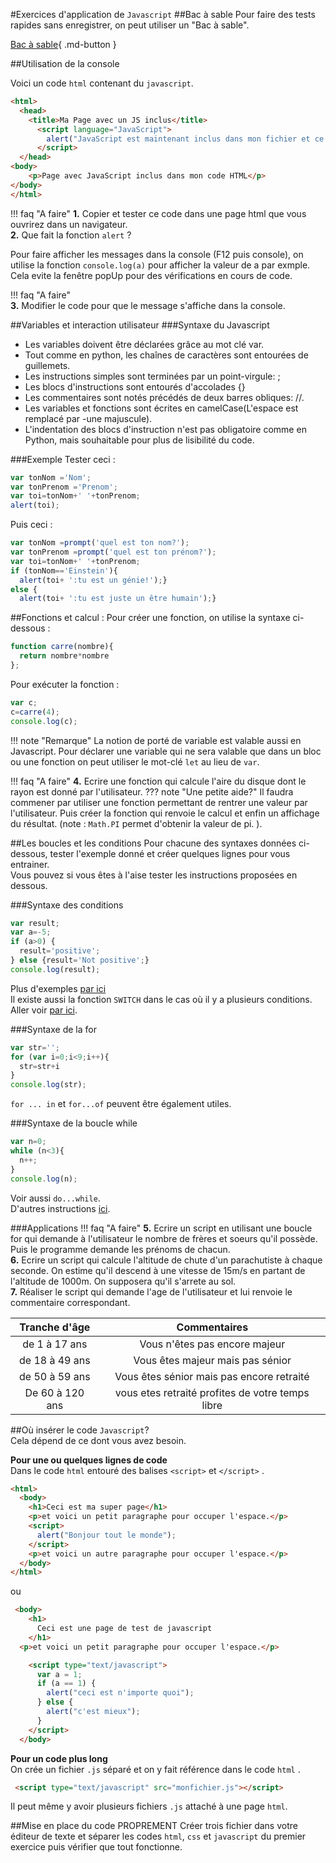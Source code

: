 #Exercices d'application de `Javascript`
##Bac à sable
Pour faire des tests rapides sans enregistrer, on peut utiliser un "Bac à sable".

[Bac à sable](http://jsbin.com/wuqevezoku/edit?html,js,console){ .md-button }

##Utilisation de la console

Voici un code `html` contenant du `javascript`.

```html
<html>
  <head>
    <title>Ma Page avec un JS inclus</title>
      <script language="JavaScript">
        alert("JavaScript est maintenant inclus dans mon fichier et ce message s'affiche dans une fenêtre d'alerte");
      </script>
  </head>
<body>
    <p>Page avec JavaScript inclus dans mon code HTML</p>
</body>
</html>

```

!!! faq "A faire"
    **1.** Copier et tester ce code dans une page html que vous ouvrirez dans un navigateur.  
    **2.** Que fait la fonction `alert` ? 

Pour faire afficher les messages dans la console (F12 puis console), on utilise la fonction `console.log(a)` pour afficher la valeur de a par exmple. Cela evite la fenêtre popUp pour des vérifications en cours de code.  

!!! faq "A faire"  
    **3.** Modifier le code pour que le message s'affiche dans la console.  

##Variables et interaction utilisateur
###Syntaxe du Javascript

- Les variables doivent être déclarées grâce au mot clé var.  
- Tout comme en python, les chaînes de caractères sont entourées de guillemets.  
- Les instructions simples sont terminées par un point-virgule: ;   
- Les blocs d'instructions sont entourés d'accolades {}  
- Les commentaires sont notés précédés de deux barres obliques: //.  
- Les variables et fonctions sont écrites en camelCase(L'espace est remplacé par -une majuscule).  
- L'indentation des blocs d'instruction n'est pas obligatoire comme en Python, mais souhaitable pour plus de lisibilité du code.  

###Exemple
Tester ceci :  
```js
var tonNom ='Nom';
var tonPrenom ='Prenom';
var toi=tonNom+' '+tonPrenom;
alert(toi);
```

Puis ceci :  
```js
var tonNom =prompt('quel est ton nom?');
var tonPrenom =prompt('quel est ton prénom?');
var toi=tonNom+' '+tonPrenom;
if (tonNom=='Einstein'){  
  alert(toi+ ':tu est un génie!');}
else {
  alert(toi+ ':tu est juste un être humain');} 
```

##Fonctions et calcul :
Pour créer une fonction, on utilise la syntaxe ci-dessous :  
```js
function carre(nombre){
  return nombre*nombre
};
```
Pour exécuter la fonction :  
```js
var c;
c=carre(4);
console.log(c);
```
!!! note "Remarque"
    La notion de porté de variable est valable aussi en Javascript. Pour déclarer une variable qui ne sera valable que dans un bloc ou une fonction on peut utiliser le mot-clé `let` au lieu de `var`. 


!!! faq "A faire"
    **4.** Ecrire une fonction qui calcule l'aire du disque dont le rayon est donné par l'utilisateur.
    ??? note "Une petite aide?"
          Il faudra commener par utiliser une fonction permettant de rentrer une valeur par l'utilisateur. Puis créer la fonction qui renvoie le calcul et enfin un affichage du résultat. (note : `Math.PI` permet d'obtenir la valeur de pi. ).

##Les boucles et les conditions
Pour chacune des syntaxes données ci-dessous, tester l'exemple donné et créer quelques lignes pour vous entrainer.  
Vous pouvez si vous êtes à l'aise tester les instructions proposées en dessous.  

###Syntaxe des conditions
```js
var result;
var a=-5;
if (a>0) {
  result='positive';
} else {result='Not positive';}
console.log(result);
```
Plus d'exemples [par ici](https://developer.mozilla.org/fr/docs/Web/JavaScript/Reference/Statements/if...else)  
Il existe aussi la fonction `SWITCH` dans le cas où il y a plusieurs conditions. Aller voir  [par ici](https://developer.mozilla.org/fr/docs/Web/JavaScript/Reference/Statements/switch).  

###Syntaxe de la for
```js
var str='';
for (var i=0;i<9;i++){
  str=str+i
}
console.log(str);
```
`for ... in` et `for...of` peuvent être également utiles.  

###Syntaxe de la boucle while
```js
var n=0;
while (n<3){
  n++;
}
console.log(n);
```
Voir aussi `do...while`.  
D'autres instructions [ici](https://developer.mozilla.org/fr/docs/Web/JavaScript/Reference/Statements).  

###Applications
!!! faq "A faire"
    **5.** Ecrire un script en utilisant une boucle for qui demande à l'utilisateur le nombre de frères et soeurs qu'il possède. Puis le programme demande les prénoms de chacun.  
    **6.** Ecrire un script qui calcule l'altitude de chute d'un parachutiste à chaque seconde. On estime qu'il descend à une vitesse de 15m/s en partant de l'altitude de 1000m. On supposera qu'il s'arrete au sol.  
    **7.** Réaliser le script qui demande l'age de l'utilisateur et lui renvoie le commentaire correspondant.  


|Tranche d'âge|Commentaires|  
|:-----------:|:----------:|  
|de 1 à 17 ans|Vous n'êtes pas encore majeur|  
|de 18 à 49 ans|Vous êtes majeur mais pas sénior|  
|de 50 à 59 ans|Vous êtes sénior mais pas encore retraité|  
|De 60 à 120 ans|vous etes retraité profites de votre temps libre|  

##Où insérer le code `Javascript`?  
Cela dépend de ce dont vous avez besoin.  

**Pour une ou quelques lignes de code**  
Dans le code `html` entouré des balises `<script>` et `</script>` .  
```html
<html>
  <body>
    <h1>Ceci est ma super page</h1>
    <p>et voici un petit paragraphe pour occuper l'espace.</p>
    <script>
      alert("Bonjour tout le monde"); 
    </script>
    <p>et voici un autre paragraphe pour occuper l'espace.</p>
  </body>
</html>
```
ou  
```html
 <body>
    <h1>
      Ceci est une page de test de javascript
    </h1>
  <p>et voici un petit paragraphe pour occuper l'espace.</p>

    <script type="text/javascript">
      var a = 1;
      if (a == 1) {
        alert("ceci est n'importe quoi");
      } else {
        alert("c'est mieux");
      }
    </script>
  </body>
```

**Pour un code plus long**  
On crée un fichier `.js` séparé et on y fait référence dans le code `html` .

```html
 <script type="text/javascript" src="monfichier.js"></script>
```

Il peut même y avoir plusieurs fichiers `.js` attaché à une page `html`.  

##Mise en place du code PROPREMENT 
Créer trois fichier dans votre éditeur de texte et séparer les codes `html`, `css` et `javascript` du premier exercice puis vérifier que tout fonctionne.



